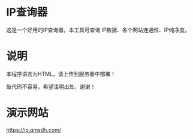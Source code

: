 # IP查询器
这是一个好用的IP查询器，本工具可查询 IP数据、各个网站连通性、IP纯净度。

# 说明
本程序语言为HTML，请上传到服务器中部署！

敲代码不容易，希望注明出处，谢谢！

# 演示网站

https://ip.qmsdh.com/
